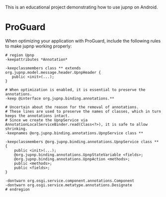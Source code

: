 This is an educational project demonstrating how to use jupnp on Android.

# ProGuard

When optimizing your application with ProGuard, include the following rules to make jupnp working
properly:

```
# region Upnp
-keepattributes *Annotation*

-keepclassmembers class ** extends org.jupnp.model.message.header.UpnpHeader {
   public <init>(...);
}

# When optimization is enabled, it is essential to preserve the annotations.
-keep @interface org.jupnp.binding.annotations.**

# Uncertain about the reason for the removal of annotations.
# These lines are used to preserve the names of classes, which in turn keeps the annotations intact.
# Since we create the UpnpService via AnnotationLocalServiceBinder.read(Class<?>), it is safe to allow shrinking.
-keepnames @org.jupnp.binding.annotations.UpnpService class **

-keepclassmembers @org.jupnp.binding.annotations.UpnpService class ** {
    public <init>(...);
    @org.jupnp.binding.annotations.UpnpStateVariable <fields>;
    @org.jupnp.binding.annotations.UpnpAction <methods>;
    public <methods>;
    public <fields>;
}

-dontwarn org.osgi.service.component.annotations.Component
-dontwarn org.osgi.service.metatype.annotations.Designate
# endregion
```